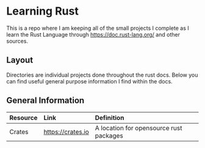 
# Learning Rust
This is a repo where I am keeping all of the small projects I complete as I learn the Rust Language through https://doc.rust-lang.org/ and other sources.

## Layout
Directories are individual projects done throughout the rust docs. Below you can find useful general purpose information I find within the docs.

## General Information

| Resource | Link     | Definition                |
| :-------- | :------- | :------------------------- |
| Crates | https://crates.io | A location for opensource rust packages |
